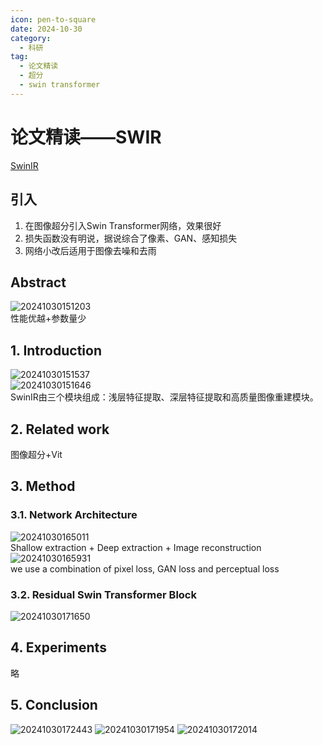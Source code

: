 ```yaml
---
icon: pen-to-square
date: 2024-10-30
category:
  - 科研
tag:
  - 论文精读
  - 超分
  - swin transformer
---
```

# 论文精读——SWIR

[SwinIR](https://arxiv.org/pdf/2108.10257)

## 引入

1. 在图像超分引入Swin Transformer网络，效果很好
2. 损失函数没有明说，据说综合了像素、GAN、感知损失
3. 网络小改后适用于图像去噪和去雨

## Abstract
![20241030151203](https://qby-1330074694.cos.ap-nanjing.myqcloud.com/images/20241030151203.png)  
性能优越+参数量少
## 1. Introduction
![20241030151537](https://qby-1330074694.cos.ap-nanjing.myqcloud.com/images/20241030151537.png)  
![20241030151646](https://qby-1330074694.cos.ap-nanjing.myqcloud.com/images/20241030151646.png)  
SwinIR由三个模块组成：浅层特征提取、深层特征提取和高质量图像重建模块。
## 2. Related work
图像超分+Vit
## 3. Method
### 3.1. Network Architecture
![20241030165011](https://qby-1330074694.cos.ap-nanjing.myqcloud.com/images/20241030165011.png)  
Shallow extraction + Deep extraction + Image reconstruction
![20241030165931](https://qby-1330074694.cos.ap-nanjing.myqcloud.com/images/20241030165931.png)  
we use a combination of pixel loss, GAN loss and perceptual loss
### 3.2. Residual Swin Transformer Block
![20241030171650](https://qby-1330074694.cos.ap-nanjing.myqcloud.com/images/20241030171650.png)
## 4. Experiments
略
## 5. Conclusion
![20241030172443](https://qby-1330074694.cos.ap-nanjing.myqcloud.com/images/20241030172443.png)
![20241030171954](https://qby-1330074694.cos.ap-nanjing.myqcloud.com/images/20241030171954.png)
![20241030172014](https://qby-1330074694.cos.ap-nanjing.myqcloud.com/images/20241030172014.png)